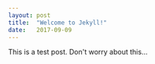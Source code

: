 ```yaml
---
layout: post
title:  "Welcome to Jekyll!"
date:   2017-09-09
---
```


This is a test post. Don't worry about this...
